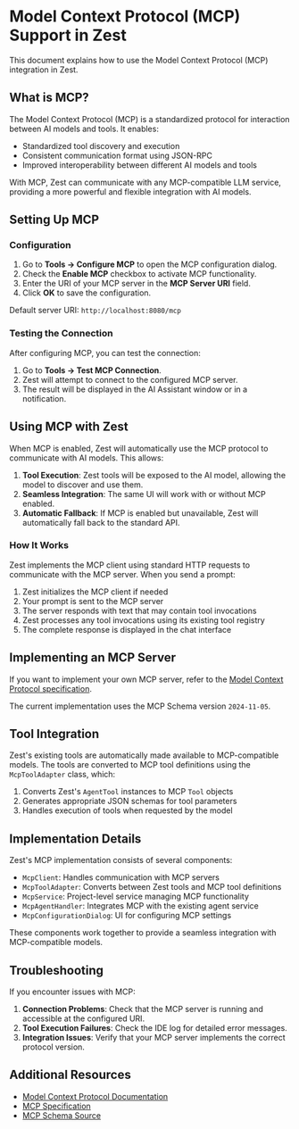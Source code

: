 # Model Context Protocol (MCP) Support in Zest

This document explains how to use the Model Context Protocol (MCP) integration in Zest.

## What is MCP?

The Model Context Protocol (MCP) is a standardized protocol for interaction between AI models and tools. It enables:

- Standardized tool discovery and execution
- Consistent communication format using JSON-RPC
- Improved interoperability between different AI models and tools

With MCP, Zest can communicate with any MCP-compatible LLM service, providing a more powerful and flexible integration with AI models.

## Setting Up MCP

### Configuration

1. Go to **Tools → Configure MCP** to open the MCP configuration dialog.
2. Check the **Enable MCP** checkbox to activate MCP functionality.
3. Enter the URI of your MCP server in the **MCP Server URI** field.
4. Click **OK** to save the configuration.

Default server URI: `http://localhost:8080/mcp`

### Testing the Connection

After configuring MCP, you can test the connection:

1. Go to **Tools → Test MCP Connection**.
2. Zest will attempt to connect to the configured MCP server.
3. The result will be displayed in the AI Assistant window or in a notification.

## Using MCP with Zest

When MCP is enabled, Zest will automatically use the MCP protocol to communicate with AI models. This allows:

1. **Tool Execution**: Zest tools will be exposed to the AI model, allowing the model to discover and use them.
2. **Seamless Integration**: The same UI will work with or without MCP enabled.
3. **Automatic Fallback**: If MCP is enabled but unavailable, Zest will automatically fall back to the standard API.

### How It Works

Zest implements the MCP client using standard HTTP requests to communicate with the MCP server. When you send a prompt:

1. Zest initializes the MCP client if needed
2. Your prompt is sent to the MCP server
3. The server responds with text that may contain tool invocations
4. Zest processes any tool invocations using its existing tool registry
5. The complete response is displayed in the chat interface

## Implementing an MCP Server

If you want to implement your own MCP server, refer to the [Model Context Protocol specification](https://modelcontextprotocol.org/docs/concepts/architecture).

The current implementation uses the MCP Schema version `2024-11-05`.

## Tool Integration

Zest's existing tools are automatically made available to MCP-compatible models. The tools are converted to MCP tool definitions using the `McpToolAdapter` class, which:

1. Converts Zest's `AgentTool` instances to MCP `Tool` objects
2. Generates appropriate JSON schemas for tool parameters
3. Handles execution of tools when requested by the model

## Implementation Details

Zest's MCP implementation consists of several components:

- `McpClient`: Handles communication with MCP servers
- `McpToolAdapter`: Converts between Zest tools and MCP tool definitions
- `McpService`: Project-level service managing MCP functionality
- `McpAgentHandler`: Integrates MCP with the existing agent service
- `McpConfigurationDialog`: UI for configuring MCP settings

These components work together to provide a seamless integration with MCP-compatible models.

## Troubleshooting

If you encounter issues with MCP:

1. **Connection Problems**: Check that the MCP server is running and accessible at the configured URI.
2. **Tool Execution Failures**: Check the IDE log for detailed error messages.
3. **Integration Issues**: Verify that your MCP server implements the correct protocol version.

## Additional Resources

- [Model Context Protocol Documentation](https://modelcontextprotocol.org/docs/concepts/architecture)
- [MCP Specification](https://modelcontextprotocol.org/specification/2024-11-05)
- [MCP Schema Source](https://github.com/modelcontextprotocol/specification)